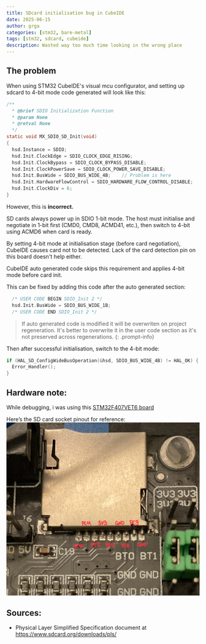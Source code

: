 ```yaml
---
title: SDcard initialisation bug in CubeIDE
date: 2025-06-15
author: grga
categories: [stm32, bare-metal]
tags: [stm32, sdcard, cubeide]
description: Wasted way too much time looking in the wrong place
---
```


## The problem

When using STM32 CubeIDE's visual mcu configurator, and setting up sdcard to 4-bit mode code generated will look like this:

```C
/**
  * @brief SDIO Initialization Function
  * @param None
  * @retval None
  */
static void MX_SDIO_SD_Init(void)
{
  hsd.Instance = SDIO;
  hsd.Init.ClockEdge = SDIO_CLOCK_EDGE_RISING;
  hsd.Init.ClockBypass = SDIO_CLOCK_BYPASS_DISABLE;
  hsd.Init.ClockPowerSave = SDIO_CLOCK_POWER_SAVE_DISABLE;
  hsd.Init.BusWide = SDIO_BUS_WIDE_4B;    // Problem is here
  hsd.Init.HardwareFlowControl = SDIO_HARDWARE_FLOW_CONTROL_DISABLE;
  hsd.Init.ClockDiv = 6;
}
```

However, this is **incorrect.**

SD cards always power up in SDIO 1-bit mode. The host must initialise and negotiate in 1-bit first (CMD0, CMD8, ACMD41, etc.), then switch to 4-bit using ACMD6 when card is ready.

By setting 4-bit mode at initialisation stage (before card negotiation), CubeIDE causes card not to be detected. Lack of the card detection pin on this board doesn't help either.

CubeIDE auto generated code skips this requirement and applies 4-bit mode before card init.

This can be fixed by adding this code after the auto generated section:
```C
  /* USER CODE BEGIN SDIO_Init 2 */
  hsd.Init.BusWide = SDIO_BUS_WIDE_1B;
  /* USER CODE END SDIO_Init 2 */
```
> If auto generated code is modified it will be overwriten on project regeneration. It's better to overwrite it in the user code section as it's not preserved across regenerations.
{: .prompt-info}

Then after successful initialisation, switch to the 4-bit mode:
```C
if (HAL_SD_ConfigWideBusOperation(&hsd, SDIO_BUS_WIDE_4B) != HAL_OK) {
  Error_Handler();
}
```

## Hardware note:

While debugging, i was using this [ STM32F407VET6 board ](https://stm32-base.org/boards/STM32F407VET6-STM32-F4VE-V2.0.html)

Here’s the SD card socket pinout for reference:
![Desktop View](/assets/img/sdcard_pins.png)


## Sources:
- Physical Layer Simplified Specification document at https://www.sdcard.org/downloads/pls/
